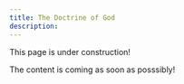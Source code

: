 ```yaml
---
title: The Doctrine of God
description: 
---
```


This page is under construction!

The content is coming as soon as posssibly!
